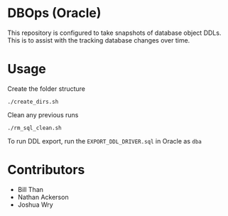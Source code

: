 # DBOps (Oracle) 

This repository is configured to take snapshots of database object DDLs. This is to assist with the tracking database changes over time. 


# Usage

Create the folder structure

```
./create_dirs.sh
```


Clean any previous runs

```
./rm_sql_clean.sh
```

To run DDL export, run the `EXPORT_DDL_DRIVER.sql` in Oracle as `dba` 

# Contributors

* Bill Than
* Nathan Ackerson
* Joshua Wry
